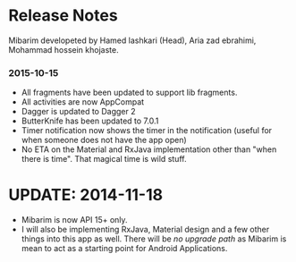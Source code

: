 # Release Notes

Mibarim developeted by Hamed lashkari (Head), Aria zad ebrahimi, Mohammad hossein khojaste.

### 2015-10-15

* All fragments have been updated to support lib fragments.
* All activities are now AppCompat
* Dagger is updated to Dagger 2
* ButterKnife has been updated to 7.0.1
* Timer notification now shows the timer in the notification (useful for when someone does not have the app open)
* No ETA on the Material and RxJava implementation other than "when there is time". That magical time is wild stuff.

# UPDATE: 2014-11-18

* Mibarim is now API 15+ only.
* I will also be implementing RxJava, Material design and a few other things into this app as well.
There will be *no upgrade path* as Mibarim is mean to act as a starting point for Android Applications.
